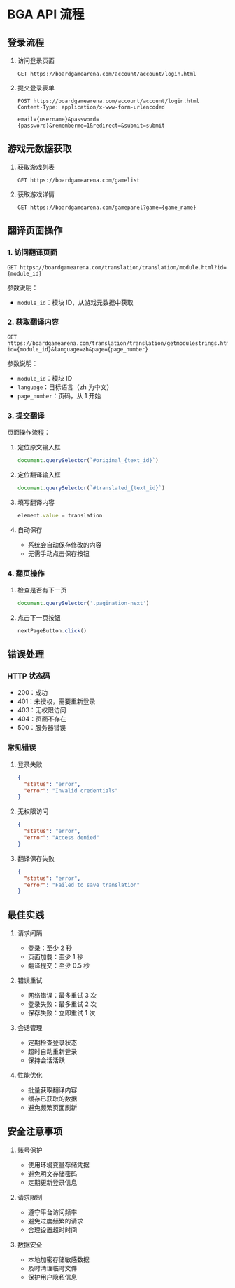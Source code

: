 # BGA API 流程

## 登录流程

1. 访问登录页面
   ```
   GET https://boardgamearena.com/account/account/login.html
   ```

2. 提交登录表单
   ```
   POST https://boardgamearena.com/account/account/login.html
   Content-Type: application/x-www-form-urlencoded
   
   email={username}&password={password}&rememberme=1&redirect=&submit=submit
   ```

## 游戏元数据获取

1. 获取游戏列表
   ```
   GET https://boardgamearena.com/gamelist
   ```

2. 获取游戏详情
   ```
   GET https://boardgamearena.com/gamepanel?game={game_name}
   ```

## 翻译页面操作

### 1. 访问翻译页面

```
GET https://boardgamearena.com/translation/translation/module.html?id={module_id}
```

参数说明：
- `module_id`：模块 ID，从游戏元数据中获取

### 2. 获取翻译内容

```
GET https://boardgamearena.com/translation/translation/getmodulestrings.html?id={module_id}&language=zh&page={page_number}
```

参数说明：
- `module_id`：模块 ID
- `language`：目标语言（zh 为中文）
- `page_number`：页码，从 1 开始

### 3. 提交翻译

页面操作流程：
1. 定位原文输入框
   ```javascript
   document.querySelector(`#original_{text_id}`)
   ```

2. 定位翻译输入框
   ```javascript
   document.querySelector(`#translated_{text_id}`)
   ```

3. 填写翻译内容
   ```javascript
   element.value = translation
   ```

4. 自动保存
   - 系统会自动保存修改的内容
   - 无需手动点击保存按钮

### 4. 翻页操作

1. 检查是否有下一页
   ```javascript
   document.querySelector('.pagination-next')
   ```

2. 点击下一页按钮
   ```javascript
   nextPageButton.click()
   ```

## 错误处理

### HTTP 状态码

- 200：成功
- 401：未授权，需要重新登录
- 403：无权限访问
- 404：页面不存在
- 500：服务器错误

### 常见错误

1. 登录失败
   ```json
   {
     "status": "error",
     "error": "Invalid credentials"
   }
   ```

2. 无权限访问
   ```json
   {
     "status": "error",
     "error": "Access denied"
   }
   ```

3. 翻译保存失败
   ```json
   {
     "status": "error",
     "error": "Failed to save translation"
   }
   ```

## 最佳实践

1. 请求间隔
   - 登录：至少 2 秒
   - 页面加载：至少 1 秒
   - 翻译提交：至少 0.5 秒

2. 错误重试
   - 网络错误：最多重试 3 次
   - 登录失败：最多重试 2 次
   - 保存失败：立即重试 1 次

3. 会话管理
   - 定期检查登录状态
   - 超时自动重新登录
   - 保持会话活跃

4. 性能优化
   - 批量获取翻译内容
   - 缓存已获取的数据
   - 避免频繁页面刷新

## 安全注意事项

1. 账号保护
   - 使用环境变量存储凭据
   - 避免明文存储密码
   - 定期更新登录信息

2. 请求限制
   - 遵守平台访问频率
   - 避免过度频繁的请求
   - 合理设置超时时间

3. 数据安全
   - 本地加密存储敏感数据
   - 及时清理临时文件
   - 保护用户隐私信息 